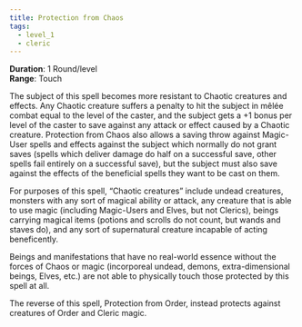 ```yaml
---
title: Protection from Chaos
tags:
  - level_1
  - cleric
---
```

**Duration**: 1 Round/level  
**Range**: Touch  

The subject of this spell becomes more resistant to Chaotic creatures and effects. Any Chaotic creature suffers a penalty to hit the subject in mêlée combat equal to the level of the caster, and the subject gets a +1 bonus per level of the caster to save against any attack or effect caused by a Chaotic creature. Protection from Chaos also allows a saving throw against Magic-User spells and effects against the subject which normally do not grant saves (spells which deliver damage do half on a successful save, other spells fail entirely on a successful save), but the subject must also save against the effects of the beneficial spells they want to be cast on them.

For purposes of this spell, “Chaotic creatures” include undead creatures, monsters with any sort of magical ability or attack, any creature that is able to use magic (including Magic-Users and Elves, but not Clerics), beings carrying magical items (potions and scrolls do not count, but wands and staves do), and any sort of supernatural creature incapable of acting beneficently.

Beings and manifestations that have no real-world essence without the forces of Chaos or magic (incorporeal undead, demons, extra-dimensional beings, Elves, etc.) are not able to physically touch those protected by this spell at all.  

The reverse of this spell, Protection from Order, instead protects against creatures of Order and Cleric magic.
